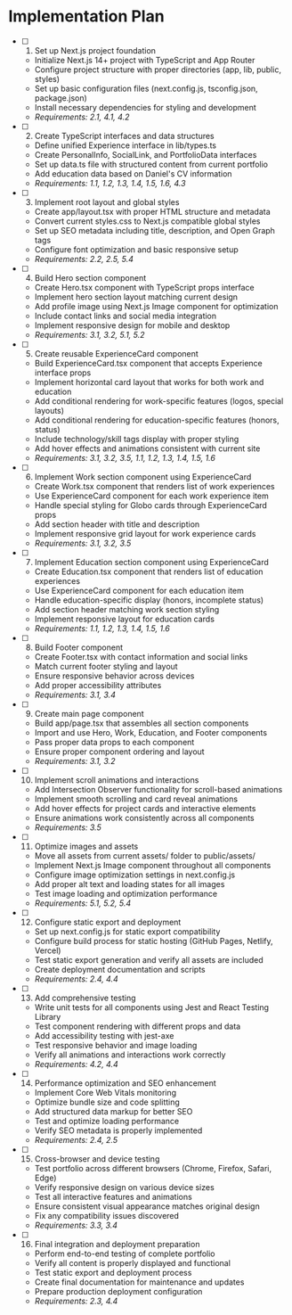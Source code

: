 # Implementation Plan

- [ ] 1. Set up Next.js project foundation
  - Initialize Next.js 14+ project with TypeScript and App Router
  - Configure project structure with proper directories (app, lib, public, styles)
  - Set up basic configuration files (next.config.js, tsconfig.json, package.json)
  - Install necessary dependencies for styling and development
  - _Requirements: 2.1, 4.1, 4.2_

- [ ] 2. Create TypeScript interfaces and data structures
  - Define unified Experience interface in lib/types.ts
  - Create PersonalInfo, SocialLink, and PortfolioData interfaces
  - Set up data.ts file with structured content from current portfolio
  - Add education data based on Daniel's CV information
  - _Requirements: 1.1, 1.2, 1.3, 1.4, 1.5, 1.6, 4.3_

- [ ] 3. Implement root layout and global styles
  - Create app/layout.tsx with proper HTML structure and metadata
  - Convert current styles.css to Next.js compatible global styles
  - Set up SEO metadata including title, description, and Open Graph tags
  - Configure font optimization and basic responsive setup
  - _Requirements: 2.2, 2.5, 5.4_

- [ ] 4. Build Hero section component
  - Create Hero.tsx component with TypeScript props interface
  - Implement hero section layout matching current design
  - Add profile image using Next.js Image component for optimization
  - Include contact links and social media integration
  - Implement responsive design for mobile and desktop
  - _Requirements: 3.1, 3.2, 5.1, 5.2_

- [ ] 5. Create reusable ExperienceCard component
  - Build ExperienceCard.tsx component that accepts Experience interface props
  - Implement horizontal card layout that works for both work and education
  - Add conditional rendering for work-specific features (logos, special layouts)
  - Add conditional rendering for education-specific features (honors, status)
  - Include technology/skill tags display with proper styling
  - Add hover effects and animations consistent with current site
  - _Requirements: 3.1, 3.2, 3.5, 1.1, 1.2, 1.3, 1.4, 1.5, 1.6_

- [ ] 6. Implement Work section component using ExperienceCard
  - Create Work.tsx component that renders list of work experiences
  - Use ExperienceCard component for each work experience item
  - Handle special styling for Globo cards through ExperienceCard props
  - Add section header with title and description
  - Implement responsive grid layout for work experience cards
  - _Requirements: 3.1, 3.2, 3.5_

- [ ] 7. Implement Education section component using ExperienceCard
  - Create Education.tsx component that renders list of education experiences
  - Use ExperienceCard component for each education item
  - Handle education-specific display (honors, incomplete status)
  - Add section header matching work section styling
  - Implement responsive layout for education cards
  - _Requirements: 1.1, 1.2, 1.3, 1.4, 1.5, 1.6_

- [ ] 8. Build Footer component
  - Create Footer.tsx with contact information and social links
  - Match current footer styling and layout
  - Ensure responsive behavior across devices
  - Add proper accessibility attributes
  - _Requirements: 3.1, 3.4_

- [ ] 9. Create main page component
  - Build app/page.tsx that assembles all section components
  - Import and use Hero, Work, Education, and Footer components
  - Pass proper data props to each component
  - Ensure proper component ordering and layout
  - _Requirements: 3.1, 3.2_

- [ ] 10. Implement scroll animations and interactions
  - Add Intersection Observer functionality for scroll-based animations
  - Implement smooth scrolling and card reveal animations
  - Add hover effects for project cards and interactive elements
  - Ensure animations work consistently across all components
  - _Requirements: 3.5_

- [ ] 11. Optimize images and assets
  - Move all assets from current assets/ folder to public/assets/
  - Implement Next.js Image component throughout all components
  - Configure image optimization settings in next.config.js
  - Add proper alt text and loading states for all images
  - Test image loading and optimization performance
  - _Requirements: 5.1, 5.2, 5.4_

- [ ] 12. Configure static export and deployment
  - Set up next.config.js for static export compatibility
  - Configure build process for static hosting (GitHub Pages, Netlify, Vercel)
  - Test static export generation and verify all assets are included
  - Create deployment documentation and scripts
  - _Requirements: 2.4, 4.4_

- [ ] 13. Add comprehensive testing
  - Write unit tests for all components using Jest and React Testing Library
  - Test component rendering with different props and data
  - Add accessibility testing with jest-axe
  - Test responsive behavior and image loading
  - Verify all animations and interactions work correctly
  - _Requirements: 4.2, 4.4_

- [ ] 14. Performance optimization and SEO enhancement
  - Implement Core Web Vitals monitoring
  - Optimize bundle size and code splitting
  - Add structured data markup for better SEO
  - Test and optimize loading performance
  - Verify SEO metadata is properly implemented
  - _Requirements: 2.4, 2.5_

- [ ] 15. Cross-browser and device testing
  - Test portfolio across different browsers (Chrome, Firefox, Safari, Edge)
  - Verify responsive design on various device sizes
  - Test all interactive features and animations
  - Ensure consistent visual appearance matches original design
  - Fix any compatibility issues discovered
  - _Requirements: 3.3, 3.4_

- [ ] 16. Final integration and deployment preparation
  - Perform end-to-end testing of complete portfolio
  - Verify all content is properly displayed and functional
  - Test static export and deployment process
  - Create final documentation for maintenance and updates
  - Prepare production deployment configuration
  - _Requirements: 2.3, 4.4_